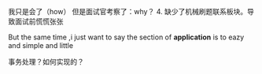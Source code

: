 
我只是会了（how）
但是面试官考察了：why？
4. 缺少了机械刷题联系板块。导致面试前慌慌张张


But the same time ,i just want to say the section of  **application** is to eazy and simple and little

事务处理？如何实现的？
